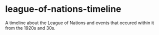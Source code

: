 # league-of-nations-timeline
A timeline about the League of Nations and events that occured within it from the 1920s and 30s.
